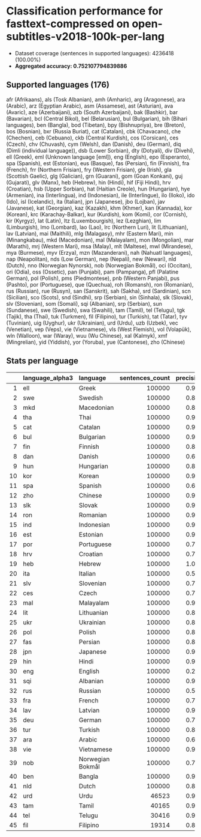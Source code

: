 # Classification performance for fasttext-compressed on open-subtitles-v2018-100k-per-lang

- Dataset coverage (sentences in supported languages): 4236418 (100.00%)
- **Aggregated accuracy: 0.752107794839886**

## Supported languages (176)
afr (Afrikaans), als (Tosk Albanian), amh (Amharic), arg (Aragonese), ara (Arabic), arz (Egyptian Arabic), asm (Assamese), ast (Asturian), ava (Avaric), aze (Azerbaijani), azb (South Azerbaijani), bak (Bashkir), bar (Bavarian), bcl (Central Bikol), bel (Belarusian), bul (Bulgarian), bih (Bihari languages), ben (Bangla), bod (Tibetan), bpy (Bishnupriya), bre (Breton), bos (Bosnian), bxr (Russia Buriat), cat (Catalan), cbk (Chavacano), che (Chechen), ceb (Cebuano), ckb (Central Kurdish), cos (Corsican), ces (Czech), chv (Chuvash), cym (Welsh), dan (Danish), deu (German), diq (Dimli (individual language)), dsb (Lower Sorbian), dty (Dotyali), div (Divehi), ell (Greek), eml (Unknown language [eml]), eng (English), epo (Esperanto), spa (Spanish), est (Estonian), eus (Basque), fas (Persian), fin (Finnish), fra (French), frr (Northern Frisian), fry (Western Frisian), gle (Irish), gla (Scottish Gaelic), glg (Galician), grn (Guarani), gom (Goan Konkani), guj (Gujarati), glv (Manx), heb (Hebrew), hin (Hindi), hif (Fiji Hindi), hrv (Croatian), hsb (Upper Sorbian), hat (Haitian Creole), hun (Hungarian), hye (Armenian), ina (Interlingua), ind (Indonesian), ile (Interlingue), ilo (Iloko), ido (Ido), isl (Icelandic), ita (Italian), jpn (Japanese), jbo (Lojban), jav (Javanese), kat (Georgian), kaz (Kazakh), khm (Khmer), kan (Kannada), kor (Korean), krc (Karachay-Balkar), kur (Kurdish), kom (Komi), cor (Cornish), kir (Kyrgyz), lat (Latin), ltz (Luxembourgish), lez (Lezghian), lim (Limburgish), lmo (Lombard), lao (Lao), lrc (Northern Luri), lit (Lithuanian), lav (Latvian), mai (Maithili), mlg (Malagasy), mhr (Eastern Mari), min (Minangkabau), mkd (Macedonian), mal (Malayalam), mon (Mongolian), mar (Marathi), mrj (Western Mari), msa (Malay), mlt (Maltese), mwl (Mirandese), mya (Burmese), myv (Erzya), mzn (Mazanderani), nah (Nahuatl languages), nap (Neapolitan), nds (Low German), nep (Nepali), new (Newari), nld (Dutch), nno (Norwegian Nynorsk), nob (Norwegian Bokmål), oci (Occitan), ori (Odia), oss (Ossetic), pan (Punjabi), pam (Pampanga), pfl (Palatine German), pol (Polish), pms (Piedmontese), pnb (Western Panjabi), pus (Pashto), por (Portuguese), que (Quechua), roh (Romansh), ron (Romanian), rus (Russian), rue (Rusyn), san (Sanskrit), sah (Sakha), srd (Sardinian), scn (Sicilian), sco (Scots), snd (Sindhi), srp (Serbian), sin (Sinhala), slk (Slovak), slv (Slovenian), som (Somali), sqi (Albanian), srp (Serbian), sun (Sundanese), swe (Swedish), swa (Swahili), tam (Tamil), tel (Telugu), tgk (Tajik), tha (Thai), tuk (Turkmen), fil (Filipino), tur (Turkish), tat (Tatar), tyv (Tuvinian), uig (Uyghur), ukr (Ukrainian), urd (Urdu), uzb (Uzbek), vec (Venetian), vep (Veps), vie (Vietnamese), vls (West Flemish), vol (Volapük), wln (Walloon), war (Waray), wuu (Wu Chinese), xal (Kalmyk), xmf (Mingrelian), yid (Yiddish), yor (Yoruba), yue (Cantonese), zho (Chinese)

## Stats per language
|    | language_alpha3   | language         |   sentences_count |   precision |   recall |    f1 |    tp |     fp |      tn |    fn |
|---:|:------------------|:-----------------|------------------:|------------:|---------:|------:|------:|-------:|--------:|------:|
|  1 | ell               | Greek            |            100000 |       0.997 |    0.982 | 0.988 | 98172 |    253 | 4136165 |  1828 |
|  2 | swe               | Swedish          |            100000 |       0.831 |    0.793 | 0.749 | 79263 |  16147 | 4120271 | 20737 |
|  3 | mkd               | Macedonian       |            100000 |       0.870 |    0.761 | 0.765 | 76086 |  11387 | 4125031 | 23914 |
|  4 | tha               | Thai             |            100000 |       0.999 |    0.957 | 0.977 | 95713 |    124 | 4136294 |  4287 |
|  5 | cat               | Catalan          |            100000 |       0.918 |    0.508 | 0.635 | 50786 |   4527 | 4131891 | 49214 |
|  6 | bul               | Bulgarian        |            100000 |       0.951 |    0.654 | 0.760 | 65408 |   3357 | 4133061 | 34592 |
|  7 | fin               | Finnish          |            100000 |       0.818 |    0.865 | 0.768 | 86466 |  19296 | 4117122 | 13534 |
|  8 | dan               | Danish           |            100000 |       0.601 |    0.700 | 0.533 | 69996 |  46449 | 4089969 | 30004 |
|  9 | hun               | Hungarian        |            100000 |       0.831 |    0.880 | 0.787 | 88007 |  17864 | 4118554 | 11993 |
| 10 | kor               | Korean           |            100000 |       0.995 |    0.891 | 0.938 | 89072 |    435 | 4135983 | 10928 |
| 11 | spa               | Spanish          |            100000 |       0.625 |    0.908 | 0.606 | 90765 |  54449 | 4081969 |  9235 |
| 12 | zho               | Chinese          |            100000 |       0.934 |    0.757 | 0.812 | 75651 |   5310 | 4131108 | 24349 |
| 13 | slk               | Slovak           |            100000 |       0.902 |    0.400 | 0.538 | 39987 |   4356 | 4132062 | 60013 |
| 14 | ron               | Romanian         |            100000 |       0.971 |    0.631 | 0.756 | 63068 |   1876 | 4134542 | 36932 |
| 15 | ind               | Indonesian       |            100000 |       0.949 |    0.671 | 0.770 | 67114 |   3624 | 4132794 | 32886 |
| 16 | est               | Estonian         |            100000 |       0.952 |    0.551 | 0.686 | 55128 |   2808 | 4133610 | 44872 |
| 17 | por               | Portuguese       |            100000 |       0.790 |    0.810 | 0.722 | 80970 |  21587 | 4114831 | 19030 |
| 18 | hrv               | Croatian         |            100000 |       0.728 |    0.264 | 0.361 | 26401 |   9843 | 4126575 | 73599 |
| 19 | heb               | Hebrew           |            100000 |       1.000 |    0.969 | 0.984 | 96866 |     44 | 4136374 |  3134 |
| 20 | ita               | Italian          |            100000 |       0.514 |    0.890 | 0.498 | 88985 |  84250 | 4052168 | 11015 |
| 21 | slv               | Slovenian        |            100000 |       0.749 |    0.334 | 0.429 | 33416 |  11213 | 4125205 | 66584 |
| 22 | ces               | Czech            |            100000 |       0.713 |    0.737 | 0.632 | 73683 |  29706 | 4106712 | 26317 |
| 23 | mal               | Malayalam        |            100000 |       0.999 |    0.964 | 0.980 | 96373 |    125 | 4136293 |  3627 |
| 24 | lit               | Lithuanian       |            100000 |       0.899 |    0.686 | 0.746 | 68646 |   7737 | 4128681 | 31354 |
| 25 | ukr               | Ukrainian        |            100000 |       0.899 |    0.591 | 0.686 | 59075 |   6613 | 4129805 | 40925 |
| 26 | pol               | Polish           |            100000 |       0.826 |    0.848 | 0.769 | 84830 |  17928 | 4118490 | 15170 |
| 27 | fas               | Persian          |            100000 |       0.881 |    0.442 | 0.566 | 44234 |   5991 | 4130427 | 55766 |
| 28 | jpn               | Japanese         |            100000 |       0.926 |    0.911 | 0.886 | 91080 |   7300 | 4129118 |  8920 |
| 29 | hin               | Hindi            |            100000 |       0.998 |    0.797 | 0.886 | 79742 |    176 | 4136242 | 20258 |
| 30 | eng               | English          |            100000 |       0.272 |    0.931 | 0.269 | 93052 | 249357 | 3887061 |  6948 |
| 31 | sqi               | Albanian         |            100000 |       0.994 |    0.679 | 0.805 | 67935 |    395 | 4136023 | 32065 |
| 32 | rus               | Russian          |            100000 |       0.563 |    0.956 | 0.556 | 95628 |  74265 | 4062153 |  4372 |
| 33 | fra               | French           |            100000 |       0.727 |    0.864 | 0.688 | 86424 |  32405 | 4104013 | 13576 |
| 34 | lav               | Latvian          |            100000 |       0.985 |    0.621 | 0.758 | 62101 |    931 | 4135487 | 37899 |
| 35 | deu               | German           |            100000 |       0.745 |    0.849 | 0.699 | 84936 |  29124 | 4107294 | 15064 |
| 36 | tur               | Turkish          |            100000 |       0.863 |    0.896 | 0.822 | 89562 |  14158 | 4122260 | 10438 |
| 37 | ara               | Arabic           |            100000 |       0.661 |    0.916 | 0.642 | 91590 |  46947 | 4089471 |  8410 |
| 38 | vie               | Vietnamese       |            100000 |       0.986 |    0.842 | 0.903 | 84224 |   1188 | 4135230 | 15776 |
| 39 | nob               | Norwegian Bokmål |            100000 |       0.755 |    0.303 | 0.404 | 30259 |   9843 | 4126575 | 69741 |
| 40 | ben               | Bangla           |            100000 |       0.999 |    0.938 | 0.967 | 93803 |     93 | 4136325 |  6197 |
| 41 | nld               | Dutch            |            100000 |       0.897 |    0.798 | 0.806 | 79835 |   9125 | 4127293 | 20165 |
| 42 | urd               | Urdu             |             46523 |       0.984 |    0.751 | 0.846 | 34930 |    564 | 4189331 | 11593 |
| 43 | tam               | Tamil            |             40165 |       0.998 |    0.943 | 0.968 | 37857 |     84 | 4196169 |  2308 |
| 44 | tel               | Telugu           |             30416 |       0.998 |    0.927 | 0.961 | 28199 |     51 | 4205951 |  2217 |
| 45 | fil               | Filipino         |             19314 |       0.836 |    0.566 | 0.633 | 10925 |   2136 | 4214968 |  8389 |